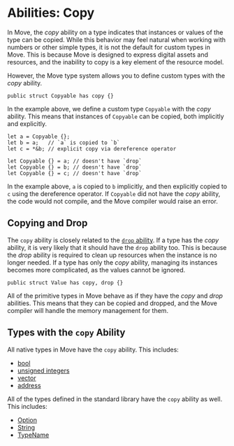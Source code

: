 # Abilities: Copy

In Move, the _copy_ ability on a type indicates that instances or values of the type can be copied. While this behavior may feel natural when working with numbers or other simple types, it is not the default for custom types in Move. This is because Move is designed to express digital assets and resources, and the inability to copy is a key element of the resource model.

However, the Move type system allows you to define custom types with the _copy_ ability.

```move
public struct Copyable has copy {}
```

In the example above, we define a custom type `Copyable` with the _copy_ ability. This means that instances of `Copyable` can be copied, both implicitly and explicitly.

```move
let a = Copyable {};
let b = a;   // `a` is copied to `b`
let c = *&b; // explicit copy via dereference operator

let Copyable {} = a; // doesn't have `drop`
let Copyable {} = b; // doesn't have `drop`
let Copyable {} = c; // doesn't have `drop`
```

In the example above, `a` is copied to `b` implicitly, and then explicitly copied to `c` using the dereference operator. If `Copyable` did not have the _copy_ ability, the code would not compile, and the Move compiler would raise an error.

## Copying and Drop

The `copy` ability is closely related to the [`drop` ability](./drop-ability.md). If a type has the _copy_ ability, it is very likely that it should have the `drop` ability too. This is because the _drop_ ability is required to clean up resources when the instance is no longer needed. If a type has only the _copy_ ability, managing its instances becomes more complicated, as the values cannot be ignored.

```move
public struct Value has copy, drop {}
```

All of the primitive types in Move behave as if they have the _copy_ and _drop_ abilities. This means that they can be copied and dropped, and the Move compiler will handle the memory management for them.

## Types with the `copy` Ability

All native types in Move have the `copy` ability. This includes:

- [bool](./primitive-type.md#booleans)
- [unsigned integers](./primitive-type.md#integers)
- [vector](./vector.md)
- [address](./address.md)

All of the types defined in the standard library have the `copy` ability as well. This includes:

- [Option]()
- [String](./string.md)
- [TypeName]()
